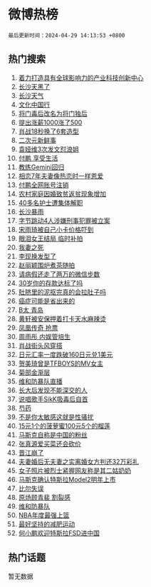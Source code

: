 # 微博热榜

`最后更新时间：2024-04-29 14:13:53 +0800`

## 热门搜索

1. [着力打造具有全球影响力的产业科技创新中心](https://m.weibo.cn/search?containerid=100103type%3D1%26t%3D10%26q%3D%23%E7%9D%80%E5%8A%9B%E6%89%93%E9%80%A0%E5%85%B7%E6%9C%89%E5%85%A8%E7%90%83%E5%BD%B1%E5%93%8D%E5%8A%9B%E7%9A%84%E4%BA%A7%E4%B8%9A%E7%A7%91%E6%8A%80%E5%88%9B%E6%96%B0%E4%B8%AD%E5%BF%83%23&stream_entry_id=51&isnewpage=1&extparam=seat%3D1%26c_type%3D51%26dgr%3D0%26q%3D%2523%25E7%259D%2580%25E5%258A%259B%25E6%2589%2593%25E9%2580%25A0%25E5%2585%25B7%25E6%259C%2589%25E5%2585%25A8%25E7%2590%2583%25E5%25BD%25B1%25E5%2593%258D%25E5%258A%259B%25E7%259A%2584%25E4%25BA%25A7%25E4%25B8%259A%25E7%25A7%2591%25E6%258A%2580%25E5%2588%259B%25E6%2596%25B0%25E4%25B8%25AD%25E5%25BF%2583%2523%26cate%3D10103%26stream_entry_id%3D51%26filter_type%3Drealtimehot%26pos%3D0%26display_time%3D1714371232%26pre_seqid%3D17143712322670719042)
1. [长沙天黑了](https://m.weibo.cn/search?containerid=100103type%3D1%26t%3D10%26q%3D%E9%95%BF%E6%B2%99%E5%A4%A9%E9%BB%91%E4%BA%86&stream_entry_id=31&isnewpage=1&extparam=seat%3D1%26c_type%3D31%26q%3D%25E9%2595%25BF%25E6%25B2%2599%25E5%25A4%25A9%25E9%25BB%2591%25E4%25BA%2586%26cate%3D5001%26realpos%3D1%26dgr%3D0%26flag%3D1%26pos%3D0%26band_rank%3D1%26lcate%3D5001%26filter_type%3Drealtimehot%26stream_entry_id%3D31%26display_time%3D1714371232%26pre_seqid%3D17143712322670719042)
1. [长沙天气](https://m.weibo.cn/search?containerid=100103type%3D1%26t%3D10%26q%3D%E9%95%BF%E6%B2%99%E5%A4%A9%E6%B0%94&stream_entry_id=31&isnewpage=1&extparam=seat%3D1%26c_type%3D31%26q%3D%25E9%2595%25BF%25E6%25B2%2599%25E5%25A4%25A9%25E6%25B0%2594%26cate%3D5001%26realpos%3D2%26dgr%3D0%26flag%3D1%26pos%3D1%26band_rank%3D2%26lcate%3D5001%26filter_type%3Drealtimehot%26stream_entry_id%3D31%26display_time%3D1714371232%26pre_seqid%3D17143712322670719042)
1. [文化中国行](https://m.weibo.cn/search?containerid=100103type%3D1%26t%3D10%26q%3D%23%E6%96%87%E5%8C%96%E4%B8%AD%E5%9B%BD%E8%A1%8C%23&stream_entry_id=31&isnewpage=1&extparam=seat%3D1%26c_type%3D31%26q%3D%2523%25E6%2596%2587%25E5%258C%2596%25E4%25B8%25AD%25E5%259B%25BD%25E8%25A1%258C%2523%26cate%3D5001%26realpos%3D3%26dgr%3D0%26flag%3D0%26pos%3D2%26band_rank%3D3%26lcate%3D5001%26filter_type%3Drealtimehot%26stream_entry_id%3D31%26display_time%3D1714371232%26pre_seqid%3D17143712322670719042)
1. [将门毒后改名为将门独后](https://m.weibo.cn/search?containerid=100103type%3D1%26t%3D10%26q%3D%23%E5%B0%86%E9%97%A8%E6%AF%92%E5%90%8E%E6%94%B9%E5%90%8D%E4%B8%BA%E5%B0%86%E9%97%A8%E7%8B%AC%E5%90%8E%23&stream_entry_id=31&isnewpage=1&extparam=seat%3D1%26c_type%3D31%26q%3D%2523%25E5%25B0%2586%25E9%2597%25A8%25E6%25AF%2592%25E5%2590%258E%25E6%2594%25B9%25E5%2590%258D%25E4%25B8%25BA%25E5%25B0%2586%25E9%2597%25A8%25E7%258B%25AC%25E5%2590%258E%2523%26cate%3D5001%26realpos%3D4%26dgr%3D0%26flag%3D1%26pos%3D3%26band_rank%3D4%26lcate%3D5001%26filter_type%3Drealtimehot%26stream_entry_id%3D31%26display_time%3D1714371232%26pre_seqid%3D17143712322670719042)
1. [提出涨薪1000涨了500](https://m.weibo.cn/search?containerid=100103type%3D1%26t%3D10%26q%3D%23%E6%8F%90%E5%87%BA%E6%B6%A8%E8%96%AA1000%E6%B6%A8%E4%BA%86500%23&stream_entry_id=31&isnewpage=1&extparam=seat%3D1%26c_type%3D31%26q%3D%2523%25E6%258F%2590%25E5%2587%25BA%25E6%25B6%25A8%25E8%2596%25AA1000%25E6%25B6%25A8%25E4%25BA%2586500%2523%26cate%3D5001%26realpos%3D5%26dgr%3D0%26flag%3D2%26pos%3D4%26band_rank%3D5%26lcate%3D5001%26filter_type%3Drealtimehot%26stream_entry_id%3D31%26display_time%3D1714371232%26pre_seqid%3D17143712322670719042)
1. [肖战18秒换了6套造型](https://m.weibo.cn/search?containerid=100103type%3D1%26t%3D10%26q%3D%23%E8%82%96%E6%88%9818%E7%A7%92%E6%8D%A2%E4%BA%866%E5%A5%97%E9%80%A0%E5%9E%8B%23&stream_entry_id=31&isnewpage=1&extparam=seat%3D1%26c_type%3D31%26q%3D%2523%25E8%2582%2596%25E6%2588%259818%25E7%25A7%2592%25E6%258D%25A2%25E4%25BA%25866%25E5%25A5%2597%25E9%2580%25A0%25E5%259E%258B%2523%26cate%3D5001%26realpos%3D6%26dgr%3D0%26flag%3D1%26pos%3D5%26band_rank%3D6%26lcate%3D5001%26filter_type%3Drealtimehot%26stream_entry_id%3D31%26display_time%3D1714371232%26pre_seqid%3D17143712322670719042)
1. [二次元新鲜事](https://m.weibo.cn/search?containerid=100103type%3D1%26t%3D10%26q%3D%23%E4%BA%8C%E6%AC%A1%E5%85%83%E6%96%B0%E9%B2%9C%E4%BA%8B%23&stream_entry_id=31&isnewpage=1&extparam=seat%3D1%26c_type%3D31%26is_ad_pos%3D1%26q%3D%2523%25E4%25BA%258C%25E6%25AC%25A1%25E5%2585%2583%25E6%2596%25B0%25E9%25B2%259C%25E4%25BA%258B%2523%26cate%3D5001%26adid%3D232694%26dgr%3D0%26filter_type%3Drealtimehot%26pos%3D6%26lcate%3D5001%26band_rank%3D7%26stream_entry_id%3D31%26display_time%3D1714371232%26pre_seqid%3D17143712322670719042)
1. [袁娅维3次发文怼浪姐](https://m.weibo.cn/search?containerid=100103type%3D1%26t%3D10%26q%3D%23%E8%A2%81%E5%A8%85%E7%BB%B43%E6%AC%A1%E5%8F%91%E6%96%87%E6%80%BC%E6%B5%AA%E5%A7%90%23&stream_entry_id=31&isnewpage=1&extparam=seat%3D1%26c_type%3D31%26q%3D%2523%25E8%25A2%2581%25E5%25A8%2585%25E7%25BB%25B43%25E6%25AC%25A1%25E5%258F%2591%25E6%2596%2587%25E6%2580%25BC%25E6%25B5%25AA%25E5%25A7%2590%2523%26cate%3D5001%26realpos%3D7%26dgr%3D0%26flag%3D2%26pos%3D7%26band_rank%3D7%26lcate%3D5001%26filter_type%3Drealtimehot%26stream_entry_id%3D31%26display_time%3D1714371232%26pre_seqid%3D17143712322670719042)
1. [付鹏 享受生活](https://m.weibo.cn/search?containerid=100103type%3D1%26t%3D10%26q%3D%E4%BB%98%E9%B9%8F+%E4%BA%AB%E5%8F%97%E7%94%9F%E6%B4%BB&stream_entry_id=31&isnewpage=1&extparam=seat%3D1%26c_type%3D31%26q%3D%25E4%25BB%2598%25E9%25B9%258F%2520%25E4%25BA%25AB%25E5%258F%2597%25E7%2594%259F%25E6%25B4%25BB%26cate%3D5001%26realpos%3D8%26dgr%3D0%26flag%3D2%26pos%3D8%26band_rank%3D8%26lcate%3D5001%26filter_type%3Drealtimehot%26stream_entry_id%3D31%26display_time%3D1714371232%26pre_seqid%3D17143712322670719042)
1. [教练Gemini回归](https://m.weibo.cn/search?containerid=100103type%3D1%26t%3D10%26q%3D%23%E6%95%99%E7%BB%83Gemini%E5%9B%9E%E5%BD%92%23&stream_entry_id=31&isnewpage=1&extparam=seat%3D1%26c_type%3D31%26q%3D%2523%25E6%2595%2599%25E7%25BB%2583Gemini%25E5%259B%259E%25E5%25BD%2592%2523%26cate%3D5001%26realpos%3D9%26dgr%3D0%26flag%3D1%26pos%3D9%26band_rank%3D9%26lcate%3D5001%26filter_type%3Drealtimehot%26stream_entry_id%3D31%26display_time%3D1714371232%26pre_seqid%3D17143712322670719042)
1. [相恋7年夫妻像热恋时一样恩爱](https://m.weibo.cn/search?containerid=100103type%3D1%26t%3D10%26q%3D%23%E7%9B%B8%E6%81%8B7%E5%B9%B4%E5%A4%AB%E5%A6%BB%E5%83%8F%E7%83%AD%E6%81%8B%E6%97%B6%E4%B8%80%E6%A0%B7%E6%81%A9%E7%88%B1%23&stream_entry_id=31&isnewpage=1&extparam=seat%3D1%26c_type%3D31%26q%3D%2523%25E7%259B%25B8%25E6%2581%258B7%25E5%25B9%25B4%25E5%25A4%25AB%25E5%25A6%25BB%25E5%2583%258F%25E7%2583%25AD%25E6%2581%258B%25E6%2597%25B6%25E4%25B8%2580%25E6%25A0%25B7%25E6%2581%25A9%25E7%2588%25B1%2523%26cate%3D5001%26realpos%3D10%26dgr%3D0%26flag%3D32768%26pos%3D10%26band_rank%3D10%26lcate%3D5001%26filter_type%3Drealtimehot%26stream_entry_id%3D31%26display_time%3D1714371232%26pre_seqid%3D17143712322670719042)
1. [付鹏全网账号注销](https://m.weibo.cn/search?containerid=100103type%3D1%26t%3D10%26q%3D%23%E4%BB%98%E9%B9%8F%E5%85%A8%E7%BD%91%E8%B4%A6%E5%8F%B7%E6%B3%A8%E9%94%80%23&stream_entry_id=31&isnewpage=1&extparam=seat%3D1%26c_type%3D31%26q%3D%2523%25E4%25BB%2598%25E9%25B9%258F%25E5%2585%25A8%25E7%25BD%2591%25E8%25B4%25A6%25E5%258F%25B7%25E6%25B3%25A8%25E9%2594%2580%2523%26cate%3D5001%26realpos%3D11%26dgr%3D0%26flag%3D2%26pos%3D11%26band_rank%3D11%26lcate%3D5001%26filter_type%3Drealtimehot%26stream_entry_id%3D31%26display_time%3D1714371232%26pre_seqid%3D17143712322670719042)
1. [农村家庭因婚致贫返贫现象增加](https://m.weibo.cn/search?containerid=100103type%3D1%26t%3D10%26q%3D%23%E5%86%9C%E6%9D%91%E5%AE%B6%E5%BA%AD%E5%9B%A0%E5%A9%9A%E8%87%B4%E8%B4%AB%E8%BF%94%E8%B4%AB%E7%8E%B0%E8%B1%A1%E5%A2%9E%E5%8A%A0%23&stream_entry_id=31&isnewpage=1&extparam=seat%3D1%26c_type%3D31%26q%3D%2523%25E5%2586%259C%25E6%259D%2591%25E5%25AE%25B6%25E5%25BA%25AD%25E5%259B%25A0%25E5%25A9%259A%25E8%2587%25B4%25E8%25B4%25AB%25E8%25BF%2594%25E8%25B4%25AB%25E7%258E%25B0%25E8%25B1%25A1%25E5%25A2%259E%25E5%258A%25A0%2523%26cate%3D5001%26realpos%3D12%26dgr%3D0%26flag%3D0%26pos%3D12%26band_rank%3D12%26lcate%3D5001%26filter_type%3Drealtimehot%26stream_entry_id%3D31%26display_time%3D1714371232%26pre_seqid%3D17143712322670719042)
1. [40多名护士遭集体解职](https://m.weibo.cn/search?containerid=100103type%3D1%26t%3D10%26q%3D%2340%E5%A4%9A%E5%90%8D%E6%8A%A4%E5%A3%AB%E9%81%AD%E9%9B%86%E4%BD%93%E8%A7%A3%E8%81%8C%23&stream_entry_id=31&isnewpage=1&extparam=seat%3D1%26c_type%3D31%26q%3D%252340%25E5%25A4%259A%25E5%2590%258D%25E6%258A%25A4%25E5%25A3%25AB%25E9%2581%25AD%25E9%259B%2586%25E4%25BD%2593%25E8%25A7%25A3%25E8%2581%258C%2523%26cate%3D5001%26realpos%3D13%26dgr%3D0%26flag%3D1%26pos%3D13%26band_rank%3D13%26lcate%3D5001%26filter_type%3Drealtimehot%26stream_entry_id%3D31%26display_time%3D1714371232%26pre_seqid%3D17143712322670719042)
1. [长沙暴雨](https://m.weibo.cn/search?containerid=100103type%3D1%26t%3D10%26q%3D%E9%95%BF%E6%B2%99%E6%9A%B4%E9%9B%A8&stream_entry_id=31&isnewpage=1&extparam=seat%3D1%26c_type%3D31%26q%3D%25E9%2595%25BF%25E6%25B2%2599%25E6%259A%25B4%25E9%259B%25A8%26cate%3D5001%26realpos%3D14%26dgr%3D0%26flag%3D1%26pos%3D14%26band_rank%3D14%26lcate%3D5001%26filter_type%3Drealtimehot%26stream_entry_id%3D31%26display_time%3D1714371232%26pre_seqid%3D17143712322670719042)
1. [字节跳动4人涉嫌刑事犯罪被立案](https://m.weibo.cn/search?containerid=100103type%3D1%26t%3D10%26q%3D%23%E5%AD%97%E8%8A%82%E8%B7%B3%E5%8A%A84%E4%BA%BA%E6%B6%89%E5%AB%8C%E5%88%91%E4%BA%8B%E7%8A%AF%E7%BD%AA%E8%A2%AB%E7%AB%8B%E6%A1%88%23&stream_entry_id=31&isnewpage=1&extparam=seat%3D1%26c_type%3D31%26q%3D%2523%25E5%25AD%2597%25E8%258A%2582%25E8%25B7%25B3%25E5%258A%25A84%25E4%25BA%25BA%25E6%25B6%2589%25E5%25AB%258C%25E5%2588%2591%25E4%25BA%258B%25E7%258A%25AF%25E7%25BD%25AA%25E8%25A2%25AB%25E7%25AB%258B%25E6%25A1%2588%2523%26cate%3D5001%26realpos%3D15%26dgr%3D0%26flag%3D0%26pos%3D15%26band_rank%3D15%26lcate%3D5001%26filter_type%3Drealtimehot%26stream_entry_id%3D31%26display_time%3D1714371232%26pre_seqid%3D17143712322670719042)
1. [宋雨琦被自己小卡价格吓到](https://m.weibo.cn/search?containerid=100103type%3D1%26t%3D10%26q%3D%23%E5%AE%8B%E9%9B%A8%E7%90%A6%E8%A2%AB%E8%87%AA%E5%B7%B1%E5%B0%8F%E5%8D%A1%E4%BB%B7%E6%A0%BC%E5%90%93%E5%88%B0%23&stream_entry_id=31&isnewpage=1&extparam=seat%3D1%26c_type%3D31%26q%3D%2523%25E5%25AE%258B%25E9%259B%25A8%25E7%2590%25A6%25E8%25A2%25AB%25E8%2587%25AA%25E5%25B7%25B1%25E5%25B0%258F%25E5%258D%25A1%25E4%25BB%25B7%25E6%25A0%25BC%25E5%2590%2593%25E5%2588%25B0%2523%26cate%3D5001%26realpos%3D16%26dgr%3D0%26flag%3D0%26pos%3D16%26band_rank%3D16%26lcate%3D5001%26filter_type%3Drealtimehot%26stream_entry_id%3D31%26display_time%3D1714371232%26pre_seqid%3D17143712322670719042)
1. [眼泪女王结局 临时补拍](https://m.weibo.cn/search?containerid=100103type%3D1%26t%3D10%26q%3D%E7%9C%BC%E6%B3%AA%E5%A5%B3%E7%8E%8B%E7%BB%93%E5%B1%80+%E4%B8%B4%E6%97%B6%E8%A1%A5%E6%8B%8D&stream_entry_id=31&isnewpage=1&extparam=seat%3D1%26c_type%3D31%26q%3D%25E7%259C%25BC%25E6%25B3%25AA%25E5%25A5%25B3%25E7%258E%258B%25E7%25BB%2593%25E5%25B1%2580%2520%25E4%25B8%25B4%25E6%2597%25B6%25E8%25A1%25A5%25E6%258B%258D%26cate%3D5001%26realpos%3D17%26dgr%3D0%26flag%3D0%26pos%3D17%26band_rank%3D17%26lcate%3D5001%26filter_type%3Drealtimehot%26stream_entry_id%3D31%26display_time%3D1714371232%26pre_seqid%3D17143712322670719042)
1. [我妻之死](https://m.weibo.cn/search?containerid=100103type%3D1%26t%3D10%26q%3D%E6%88%91%E5%A6%BB%E4%B9%8B%E6%AD%BB&stream_entry_id=31&isnewpage=1&extparam=seat%3D1%26c_type%3D31%26q%3D%25E6%2588%2591%25E5%25A6%25BB%25E4%25B9%258B%25E6%25AD%25BB%26cate%3D5001%26realpos%3D18%26dgr%3D0%26flag%3D2%26pos%3D18%26band_rank%3D18%26lcate%3D5001%26filter_type%3Drealtimehot%26stream_entry_id%3D31%26display_time%3D1714371232%26pre_seqid%3D17143712322670719042)
1. [李现换发型了](https://m.weibo.cn/search?containerid=100103type%3D1%26t%3D10%26q%3D%23%E6%9D%8E%E7%8E%B0%E6%8D%A2%E5%8F%91%E5%9E%8B%E4%BA%86%23&stream_entry_id=31&isnewpage=1&extparam=seat%3D1%26c_type%3D31%26q%3D%2523%25E6%259D%258E%25E7%258E%25B0%25E6%258D%25A2%25E5%258F%2591%25E5%259E%258B%25E4%25BA%2586%2523%26cate%3D5001%26realpos%3D19%26dgr%3D0%26flag%3D1%26pos%3D19%26band_rank%3D19%26lcate%3D5001%26filter_type%3Drealtimehot%26stream_entry_id%3D31%26display_time%3D1714371232%26pre_seqid%3D17143712322670719042)
1. [赵丽颖围炉煮茶随拍](https://m.weibo.cn/search?containerid=100103type%3D1%26t%3D10%26q%3D%23%E8%B5%B5%E4%B8%BD%E9%A2%96%E5%9B%B4%E7%82%89%E7%85%AE%E8%8C%B6%E9%9A%8F%E6%8B%8D%23&stream_entry_id=31&isnewpage=1&extparam=seat%3D1%26c_type%3D31%26q%3D%2523%25E8%25B5%25B5%25E4%25B8%25BD%25E9%25A2%2596%25E5%259B%25B4%25E7%2582%2589%25E7%2585%25AE%25E8%258C%25B6%25E9%259A%258F%25E6%258B%258D%2523%26cate%3D5001%26realpos%3D20%26dgr%3D0%26flag%3D1%26pos%3D20%26band_rank%3D20%26lcate%3D5001%26filter_type%3Drealtimehot%26stream_entry_id%3D31%26display_time%3D1714371232%26pre_seqid%3D17143712322670719042)
1. [请病假还走了两万的微信步数](https://m.weibo.cn/search?containerid=100103type%3D1%26t%3D10%26q%3D%E8%AF%B7%E7%97%85%E5%81%87%E8%BF%98%E8%B5%B0%E4%BA%86%E4%B8%A4%E4%B8%87%E7%9A%84%E5%BE%AE%E4%BF%A1%E6%AD%A5%E6%95%B0&stream_entry_id=31&isnewpage=1&extparam=seat%3D1%26c_type%3D31%26q%3D%25E8%25AF%25B7%25E7%2597%2585%25E5%2581%2587%25E8%25BF%2598%25E8%25B5%25B0%25E4%25BA%2586%25E4%25B8%25A4%25E4%25B8%2587%25E7%259A%2584%25E5%25BE%25AE%25E4%25BF%25A1%25E6%25AD%25A5%25E6%2595%25B0%26cate%3D5001%26realpos%3D21%26dgr%3D0%26flag%3D1%26pos%3D21%26band_rank%3D21%26lcate%3D5001%26filter_type%3Drealtimehot%26stream_entry_id%3D31%26display_time%3D1714371232%26pre_seqid%3D17143712322670719042)
1. [30岁你的存款达标了吗](https://m.weibo.cn/search?containerid=100103type%3D1%26t%3D10%26q%3D%2330%E5%B2%81%E4%BD%A0%E7%9A%84%E5%AD%98%E6%AC%BE%E8%BE%BE%E6%A0%87%E4%BA%86%E5%90%97%23&stream_entry_id=31&isnewpage=1&extparam=seat%3D1%26c_type%3D31%26q%3D%252330%25E5%25B2%2581%25E4%25BD%25A0%25E7%259A%2584%25E5%25AD%2598%25E6%25AC%25BE%25E8%25BE%25BE%25E6%25A0%2587%25E4%25BA%2586%25E5%2590%2597%2523%26cate%3D5001%26realpos%3D22%26dgr%3D0%26flag%3D1%26pos%3D22%26band_rank%3D22%26lcate%3D5001%26filter_type%3Drealtimehot%26stream_entry_id%3D31%26display_time%3D1714371232%26pre_seqid%3D17143712322670719042)
1. [肚脐里的泥抠完真的会拉肚子吗](https://m.weibo.cn/search?containerid=100103type%3D1%26t%3D10%26q%3D%23%E8%82%9A%E8%84%90%E9%87%8C%E7%9A%84%E6%B3%A5%E6%8A%A0%E5%AE%8C%E7%9C%9F%E7%9A%84%E4%BC%9A%E6%8B%89%E8%82%9A%E5%AD%90%E5%90%97%23&stream_entry_id=31&isnewpage=1&extparam=seat%3D1%26c_type%3D31%26q%3D%2523%25E8%2582%259A%25E8%2584%2590%25E9%2587%258C%25E7%259A%2584%25E6%25B3%25A5%25E6%258A%25A0%25E5%25AE%258C%25E7%259C%259F%25E7%259A%2584%25E4%25BC%259A%25E6%258B%2589%25E8%2582%259A%25E5%25AD%2590%25E5%2590%2597%2523%26cate%3D5001%26realpos%3D23%26dgr%3D0%26flag%3D0%26pos%3D23%26band_rank%3D23%26lcate%3D5001%26filter_type%3Drealtimehot%26stream_entry_id%3D31%26display_time%3D1714371232%26pre_seqid%3D17143712322670719042)
1. [癌症可能是省出来的](https://m.weibo.cn/search?containerid=100103type%3D1%26t%3D10%26q%3D%23%E7%99%8C%E7%97%87%E5%8F%AF%E8%83%BD%E6%98%AF%E7%9C%81%E5%87%BA%E6%9D%A5%E7%9A%84%23&stream_entry_id=31&isnewpage=1&extparam=seat%3D1%26c_type%3D31%26q%3D%2523%25E7%2599%258C%25E7%2597%2587%25E5%258F%25AF%25E8%2583%25BD%25E6%2598%25AF%25E7%259C%2581%25E5%2587%25BA%25E6%259D%25A5%25E7%259A%2584%2523%26cate%3D5001%26realpos%3D24%26dgr%3D0%26flag%3D1%26pos%3D24%26band_rank%3D24%26lcate%3D5001%26filter_type%3Drealtimehot%26stream_entry_id%3D31%26display_time%3D1714371232%26pre_seqid%3D17143712322670719042)
1. [B太 青岛](https://m.weibo.cn/search?containerid=100103type%3D1%26t%3D10%26q%3DB%E5%A4%AA+%E9%9D%92%E5%B2%9B&stream_entry_id=31&isnewpage=1&extparam=seat%3D1%26c_type%3D31%26q%3DB%25E5%25A4%25AA%2520%25E9%259D%2592%25E5%25B2%259B%26cate%3D5001%26realpos%3D25%26dgr%3D0%26flag%3D1%26pos%3D25%26band_rank%3D25%26lcate%3D5001%26filter_type%3Drealtimehot%26stream_entry_id%3D31%26display_time%3D1714371232%26pre_seqid%3D17143712322670719042)
1. [黄轩被安保押着打卡天水麻辣烫](https://m.weibo.cn/search?containerid=100103type%3D1%26t%3D10%26q%3D%23%E9%BB%84%E8%BD%A9%E8%A2%AB%E5%AE%89%E4%BF%9D%E6%8A%BC%E7%9D%80%E6%89%93%E5%8D%A1%E5%A4%A9%E6%B0%B4%E9%BA%BB%E8%BE%A3%E7%83%AB%23&stream_entry_id=31&isnewpage=1&extparam=seat%3D1%26c_type%3D31%26q%3D%2523%25E9%25BB%2584%25E8%25BD%25A9%25E8%25A2%25AB%25E5%25AE%2589%25E4%25BF%259D%25E6%258A%25BC%25E7%259D%2580%25E6%2589%2593%25E5%258D%25A1%25E5%25A4%25A9%25E6%25B0%25B4%25E9%25BA%25BB%25E8%25BE%25A3%25E7%2583%25AB%2523%26cate%3D5001%26realpos%3D26%26dgr%3D0%26flag%3D1%26pos%3D26%26band_rank%3D26%26lcate%3D5001%26filter_type%3Drealtimehot%26stream_entry_id%3D31%26display_time%3D1714371232%26pre_seqid%3D17143712322670719042)
1. [凤凰传奇 抢票](https://m.weibo.cn/search?containerid=100103type%3D1%26t%3D10%26q%3D%E5%87%A4%E5%87%B0%E4%BC%A0%E5%A5%87+%E6%8A%A2%E7%A5%A8&stream_entry_id=31&isnewpage=1&extparam=seat%3D1%26c_type%3D31%26q%3D%25E5%2587%25A4%25E5%2587%25B0%25E4%25BC%25A0%25E5%25A5%2587%2520%25E6%258A%25A2%25E7%25A5%25A8%26cate%3D5001%26realpos%3D27%26dgr%3D0%26flag%3D0%26pos%3D27%26band_rank%3D27%26lcate%3D5001%26filter_type%3Drealtimehot%26stream_entry_id%3D31%26display_time%3D1714371232%26pre_seqid%3D17143712322670719042)
1. [周雨彤 内娱管培生](https://m.weibo.cn/search?containerid=100103type%3D1%26t%3D10%26q%3D%E5%91%A8%E9%9B%A8%E5%BD%A4+%E5%86%85%E5%A8%B1%E7%AE%A1%E5%9F%B9%E7%94%9F&stream_entry_id=31&isnewpage=1&extparam=seat%3D1%26c_type%3D31%26q%3D%25E5%2591%25A8%25E9%259B%25A8%25E5%25BD%25A4%2520%25E5%2586%2585%25E5%25A8%25B1%25E7%25AE%25A1%25E5%259F%25B9%25E7%2594%259F%26cate%3D5001%26realpos%3D28%26dgr%3D0%26flag%3D1%26pos%3D28%26band_rank%3D28%26lcate%3D5001%26filter_type%3Drealtimehot%26stream_entry_id%3D31%26display_time%3D1714371232%26pre_seqid%3D17143712322670719042)
1. [肖战街头风穿搭](https://m.weibo.cn/search?containerid=100103type%3D1%26t%3D10%26q%3D%23%E8%82%96%E6%88%98%E8%A1%97%E5%A4%B4%E9%A3%8E%E7%A9%BF%E6%90%AD%23&stream_entry_id=31&isnewpage=1&extparam=seat%3D1%26c_type%3D31%26q%3D%2523%25E8%2582%2596%25E6%2588%2598%25E8%25A1%2597%25E5%25A4%25B4%25E9%25A3%258E%25E7%25A9%25BF%25E6%2590%25AD%2523%26cate%3D5001%26realpos%3D29%26dgr%3D0%26flag%3D1%26pos%3D29%26band_rank%3D29%26lcate%3D5001%26filter_type%3Drealtimehot%26stream_entry_id%3D31%26display_time%3D1714371232%26pre_seqid%3D17143712322670719042)
1. [日元汇率一度跌破160日元兑1美元](https://m.weibo.cn/search?containerid=100103type%3D1%26t%3D10%26q%3D%23%E6%97%A5%E5%85%83%E6%B1%87%E7%8E%87%E4%B8%80%E5%BA%A6%E8%B7%8C%E7%A0%B4160%E6%97%A5%E5%85%83%E5%85%911%E7%BE%8E%E5%85%83%23&stream_entry_id=31&isnewpage=1&extparam=seat%3D1%26c_type%3D31%26q%3D%2523%25E6%2597%25A5%25E5%2585%2583%25E6%25B1%2587%25E7%258E%2587%25E4%25B8%2580%25E5%25BA%25A6%25E8%25B7%258C%25E7%25A0%25B4160%25E6%2597%25A5%25E5%2585%2583%25E5%2585%25911%25E7%25BE%258E%25E5%2585%2583%2523%26cate%3D5001%26realpos%3D30%26dgr%3D0%26flag%3D0%26pos%3D30%26band_rank%3D30%26lcate%3D5001%26filter_type%3Drealtimehot%26stream_entry_id%3D31%26display_time%3D1714371232%26pre_seqid%3D17143712322670719042)
1. [贺美琦曾是TFBOYS的MV女主](https://m.weibo.cn/search?containerid=100103type%3D1%26t%3D10%26q%3D%23%E8%B4%BA%E7%BE%8E%E7%90%A6%E6%9B%BE%E6%98%AFTFBOYS%E7%9A%84MV%E5%A5%B3%E4%B8%BB%23&stream_entry_id=31&isnewpage=1&extparam=seat%3D1%26c_type%3D31%26q%3D%2523%25E8%25B4%25BA%25E7%25BE%258E%25E7%2590%25A6%25E6%259B%25BE%25E6%2598%25AFTFBOYS%25E7%259A%2584MV%25E5%25A5%25B3%25E4%25B8%25BB%2523%26cate%3D5001%26realpos%3D31%26dgr%3D0%26flag%3D0%26pos%3D31%26band_rank%3D31%26lcate%3D5001%26filter_type%3Drealtimehot%26stream_entry_id%3D31%26display_time%3D1714371232%26pre_seqid%3D17143712322670719042)
1. [菊部金渐层](https://m.weibo.cn/search?containerid=100103type%3D1%26t%3D10%26q%3D%E8%8F%8A%E9%83%A8%E9%87%91%E6%B8%90%E5%B1%82&stream_entry_id=31&isnewpage=1&extparam=seat%3D1%26c_type%3D31%26q%3D%25E8%258F%258A%25E9%2583%25A8%25E9%2587%2591%25E6%25B8%2590%25E5%25B1%2582%26cate%3D5001%26realpos%3D32%26dgr%3D0%26flag%3D1%26pos%3D32%26band_rank%3D32%26lcate%3D5001%26filter_type%3Drealtimehot%26stream_entry_id%3D31%26display_time%3D1714371232%26pre_seqid%3D17143712322670719042)
1. [维和防暴队直播](https://m.weibo.cn/search?containerid=100103type%3D1%26t%3D10%26q%3D%E7%BB%B4%E5%92%8C%E9%98%B2%E6%9A%B4%E9%98%9F%E7%9B%B4%E6%92%AD&stream_entry_id=31&isnewpage=1&extparam=seat%3D1%26c_type%3D31%26q%3D%25E7%25BB%25B4%25E5%2592%258C%25E9%2598%25B2%25E6%259A%25B4%25E9%2598%259F%25E7%259B%25B4%25E6%2592%25AD%26cate%3D5001%26realpos%3D33%26dgr%3D0%26flag%3D1%26pos%3D33%26band_rank%3D33%26lcate%3D5001%26filter_type%3Drealtimehot%26stream_entry_id%3D31%26display_time%3D1714371232%26pre_seqid%3D17143712322670719042)
1. [长大后发现不能深交的人](https://m.weibo.cn/search?containerid=100103type%3D1%26t%3D10%26q%3D%E9%95%BF%E5%A4%A7%E5%90%8E%E5%8F%91%E7%8E%B0%E4%B8%8D%E8%83%BD%E6%B7%B1%E4%BA%A4%E7%9A%84%E4%BA%BA&stream_entry_id=31&isnewpage=1&extparam=seat%3D1%26c_type%3D31%26q%3D%25E9%2595%25BF%25E5%25A4%25A7%25E5%2590%258E%25E5%258F%2591%25E7%258E%25B0%25E4%25B8%258D%25E8%2583%25BD%25E6%25B7%25B1%25E4%25BA%25A4%25E7%259A%2584%25E4%25BA%25BA%26cate%3D5001%26realpos%3D34%26dgr%3D0%26flag%3D1%26pos%3D34%26band_rank%3D34%26lcate%3D5001%26filter_type%3Drealtimehot%26stream_entry_id%3D31%26display_time%3D1714371232%26pre_seqid%3D17143712322670719042)
1. [说唱歌手SikK吸毒后自首](https://m.weibo.cn/search?containerid=100103type%3D1%26t%3D10%26q%3D%23%E8%AF%B4%E5%94%B1%E6%AD%8C%E6%89%8BSikK%E5%90%B8%E6%AF%92%E5%90%8E%E8%87%AA%E9%A6%96%23&stream_entry_id=31&isnewpage=1&extparam=seat%3D1%26c_type%3D31%26q%3D%2523%25E8%25AF%25B4%25E5%2594%25B1%25E6%25AD%258C%25E6%2589%258BSikK%25E5%2590%25B8%25E6%25AF%2592%25E5%2590%258E%25E8%2587%25AA%25E9%25A6%2596%2523%26cate%3D5001%26realpos%3D35%26dgr%3D0%26flag%3D1%26pos%3D35%26band_rank%3D35%26lcate%3D5001%26filter_type%3Drealtimehot%26stream_entry_id%3D31%26display_time%3D1714371232%26pre_seqid%3D17143712322670719042)
1. [芍药](https://m.weibo.cn/search?containerid=100103type%3D1%26t%3D10%26q%3D%E8%8A%8D%E8%8D%AF&stream_entry_id=31&isnewpage=1&extparam=seat%3D1%26c_type%3D31%26q%3D%25E8%258A%258D%25E8%258D%25AF%26cate%3D5001%26realpos%3D36%26dgr%3D0%26flag%3D0%26pos%3D36%26band_rank%3D36%26lcate%3D5001%26filter_type%3Drealtimehot%26stream_entry_id%3D31%26display_time%3D1714371232%26pre_seqid%3D17143712322670719042)
1. [不是你太敏感这就是性骚扰](https://m.weibo.cn/search?containerid=100103type%3D1%26t%3D10%26q%3D%23%E4%B8%8D%E6%98%AF%E4%BD%A0%E5%A4%AA%E6%95%8F%E6%84%9F%E8%BF%99%E5%B0%B1%E6%98%AF%E6%80%A7%E9%AA%9A%E6%89%B0%23&stream_entry_id=31&isnewpage=1&extparam=seat%3D1%26c_type%3D31%26q%3D%2523%25E4%25B8%258D%25E6%2598%25AF%25E4%25BD%25A0%25E5%25A4%25AA%25E6%2595%258F%25E6%2584%259F%25E8%25BF%2599%25E5%25B0%25B1%25E6%2598%25AF%25E6%2580%25A7%25E9%25AA%259A%25E6%2589%25B0%2523%26cate%3D5001%26realpos%3D37%26dgr%3D0%26flag%3D1%26pos%3D37%26band_rank%3D37%26lcate%3D5001%26filter_type%3Drealtimehot%26stream_entry_id%3D31%26display_time%3D1714371232%26pre_seqid%3D17143712322670719042)
1. [15元1个的菠萝蜜100元5个的榴莲](https://m.weibo.cn/search?containerid=100103type%3D1%26t%3D10%26q%3D%2315%E5%85%831%E4%B8%AA%E7%9A%84%E8%8F%A0%E8%90%9D%E8%9C%9C100%E5%85%835%E4%B8%AA%E7%9A%84%E6%A6%B4%E8%8E%B2%23&stream_entry_id=31&isnewpage=1&extparam=seat%3D1%26c_type%3D31%26q%3D%252315%25E5%2585%25831%25E4%25B8%25AA%25E7%259A%2584%25E8%258F%25A0%25E8%2590%259D%25E8%259C%259C100%25E5%2585%25835%25E4%25B8%25AA%25E7%259A%2584%25E6%25A6%25B4%25E8%258E%25B2%2523%26cate%3D5001%26realpos%3D38%26dgr%3D0%26flag%3D0%26pos%3D38%26band_rank%3D38%26lcate%3D5001%26filter_type%3Drealtimehot%26stream_entry_id%3D31%26display_time%3D1714371232%26pre_seqid%3D17143712322670719042)
1. [马斯克自称是中国的粉丝](https://m.weibo.cn/search?containerid=100103type%3D1%26t%3D10%26q%3D%23%E9%A9%AC%E6%96%AF%E5%85%8B%E8%87%AA%E7%A7%B0%E6%98%AF%E4%B8%AD%E5%9B%BD%E7%9A%84%E7%B2%89%E4%B8%9D%23&stream_entry_id=31&isnewpage=1&extparam=seat%3D1%26c_type%3D31%26q%3D%2523%25E9%25A9%25AC%25E6%2596%25AF%25E5%2585%258B%25E8%2587%25AA%25E7%25A7%25B0%25E6%2598%25AF%25E4%25B8%25AD%25E5%259B%25BD%25E7%259A%2584%25E7%25B2%2589%25E4%25B8%259D%2523%26cate%3D5001%26realpos%3D39%26dgr%3D0%26flag%3D0%26pos%3D39%26band_rank%3D39%26lcate%3D5001%26filter_type%3Drealtimehot%26stream_entry_id%3D31%26display_time%3D1714371232%26pre_seqid%3D17143712322670719042)
1. [张真源爱买菜还会砍价](https://m.weibo.cn/search?containerid=100103type%3D1%26t%3D10%26q%3D%23%E5%BC%A0%E7%9C%9F%E6%BA%90%E7%88%B1%E4%B9%B0%E8%8F%9C%E8%BF%98%E4%BC%9A%E7%A0%8D%E4%BB%B7%23&stream_entry_id=31&isnewpage=1&extparam=seat%3D1%26c_type%3D31%26q%3D%2523%25E5%25BC%25A0%25E7%259C%259F%25E6%25BA%2590%25E7%2588%25B1%25E4%25B9%25B0%25E8%258F%259C%25E8%25BF%2598%25E4%25BC%259A%25E7%25A0%258D%25E4%25BB%25B7%2523%26cate%3D5001%26realpos%3D40%26dgr%3D0%26flag%3D1%26pos%3D40%26band_rank%3D40%26lcate%3D5001%26filter_type%3Drealtimehot%26stream_entry_id%3D31%26display_time%3D1714371232%26pre_seqid%3D17143712322670719042)
1. [晋江崩了](https://m.weibo.cn/search?containerid=100103type%3D1%26t%3D10%26q%3D%E6%99%8B%E6%B1%9F%E5%B4%A9%E4%BA%86&stream_entry_id=31&isnewpage=1&extparam=seat%3D1%26c_type%3D31%26q%3D%25E6%2599%258B%25E6%25B1%259F%25E5%25B4%25A9%25E4%25BA%2586%26cate%3D5001%26realpos%3D41%26dgr%3D0%26flag%3D1%26pos%3D41%26band_rank%3D41%26lcate%3D5001%26filter_type%3Drealtimehot%26stream_entry_id%3D31%26display_time%3D1714371232%26pre_seqid%3D17143712322670719042)
1. [夫妻婚后无夫妻之实离婚女方判还32万彩礼](https://m.weibo.cn/search?containerid=100103type%3D1%26t%3D10%26q%3D%23%E5%A4%AB%E5%A6%BB%E5%A9%9A%E5%90%8E%E6%97%A0%E5%A4%AB%E5%A6%BB%E4%B9%8B%E5%AE%9E%E7%A6%BB%E5%A9%9A%E5%A5%B3%E6%96%B9%E5%88%A4%E8%BF%9832%E4%B8%87%E5%BD%A9%E7%A4%BC%23&stream_entry_id=31&isnewpage=1&extparam=seat%3D1%26c_type%3D31%26q%3D%2523%25E5%25A4%25AB%25E5%25A6%25BB%25E5%25A9%259A%25E5%2590%258E%25E6%2597%25A0%25E5%25A4%25AB%25E5%25A6%25BB%25E4%25B9%258B%25E5%25AE%259E%25E7%25A6%25BB%25E5%25A9%259A%25E5%25A5%25B3%25E6%2596%25B9%25E5%2588%25A4%25E8%25BF%259832%25E4%25B8%2587%25E5%25BD%25A9%25E7%25A4%25BC%2523%26cate%3D5001%26realpos%3D42%26dgr%3D0%26flag%3D0%26pos%3D42%26band_rank%3D42%26lcate%3D5001%26filter_type%3Drealtimehot%26stream_entry_id%3D31%26display_time%3D1714371232%26pre_seqid%3D17143712322670719042)
1. [女子照片被烈士紧握网友称是其二姑奶奶](https://m.weibo.cn/search?containerid=100103type%3D1%26t%3D10%26q%3D%23%E5%A5%B3%E5%AD%90%E7%85%A7%E7%89%87%E8%A2%AB%E7%83%88%E5%A3%AB%E7%B4%A7%E6%8F%A1%E7%BD%91%E5%8F%8B%E7%A7%B0%E6%98%AF%E5%85%B6%E4%BA%8C%E5%A7%91%E5%A5%B6%E5%A5%B6%23&stream_entry_id=31&isnewpage=1&extparam=seat%3D1%26c_type%3D31%26q%3D%2523%25E5%25A5%25B3%25E5%25AD%2590%25E7%2585%25A7%25E7%2589%2587%25E8%25A2%25AB%25E7%2583%2588%25E5%25A3%25AB%25E7%25B4%25A7%25E6%258F%25A1%25E7%25BD%2591%25E5%258F%258B%25E7%25A7%25B0%25E6%2598%25AF%25E5%2585%25B6%25E4%25BA%258C%25E5%25A7%2591%25E5%25A5%25B6%25E5%25A5%25B6%2523%26cate%3D5001%26realpos%3D43%26dgr%3D0%26flag%3D0%26pos%3D43%26band_rank%3D43%26lcate%3D5001%26filter_type%3Drealtimehot%26stream_entry_id%3D31%26display_time%3D1714371232%26pre_seqid%3D17143712322670719042)
1. [马斯克确认特斯拉Model2明年上市](https://m.weibo.cn/search?containerid=100103type%3D1%26t%3D10%26q%3D%23%E9%A9%AC%E6%96%AF%E5%85%8B%E7%A1%AE%E8%AE%A4%E7%89%B9%E6%96%AF%E6%8B%89Model2%E6%98%8E%E5%B9%B4%E4%B8%8A%E5%B8%82%23&stream_entry_id=31&isnewpage=1&extparam=seat%3D1%26c_type%3D31%26q%3D%2523%25E9%25A9%25AC%25E6%2596%25AF%25E5%2585%258B%25E7%25A1%25AE%25E8%25AE%25A4%25E7%2589%25B9%25E6%2596%25AF%25E6%258B%2589Model2%25E6%2598%258E%25E5%25B9%25B4%25E4%25B8%258A%25E5%25B8%2582%2523%26cate%3D5001%26realpos%3D44%26dgr%3D0%26flag%3D0%26pos%3D44%26band_rank%3D44%26lcate%3D5001%26filter_type%3Drealtimehot%26stream_entry_id%3D31%26display_time%3D1714371232%26pre_seqid%3D17143712322670719042)
1. [比尔失误](https://m.weibo.cn/search?containerid=100103type%3D1%26t%3D10%26q%3D%E6%AF%94%E5%B0%94%E5%A4%B1%E8%AF%AF&stream_entry_id=31&isnewpage=1&extparam=seat%3D1%26c_type%3D31%26q%3D%25E6%25AF%2594%25E5%25B0%2594%25E5%25A4%25B1%25E8%25AF%25AF%26cate%3D5001%26realpos%3D45%26dgr%3D0%26flag%3D1%26pos%3D45%26band_rank%3D45%26lcate%3D5001%26filter_type%3Drealtimehot%26stream_entry_id%3D31%26display_time%3D1714371232%26pre_seqid%3D17143712322670719042)
1. [原炀顾青裴 割裂感](https://m.weibo.cn/search?containerid=100103type%3D1%26t%3D10%26q%3D%E5%8E%9F%E7%82%80%E9%A1%BE%E9%9D%92%E8%A3%B4+%E5%89%B2%E8%A3%82%E6%84%9F&stream_entry_id=31&isnewpage=1&extparam=seat%3D1%26c_type%3D31%26q%3D%25E5%258E%259F%25E7%2582%2580%25E9%25A1%25BE%25E9%259D%2592%25E8%25A3%25B4%2520%25E5%2589%25B2%25E8%25A3%2582%25E6%2584%259F%26cate%3D5001%26realpos%3D46%26dgr%3D0%26flag%3D1%26pos%3D46%26band_rank%3D46%26lcate%3D5001%26filter_type%3Drealtimehot%26stream_entry_id%3D31%26display_time%3D1714371232%26pre_seqid%3D17143712322670719042)
1. [维和防暴队](https://m.weibo.cn/search?containerid=100103type%3D1%26t%3D10%26q%3D%E7%BB%B4%E5%92%8C%E9%98%B2%E6%9A%B4%E9%98%9F&stream_entry_id=31&isnewpage=1&extparam=seat%3D1%26c_type%3D31%26q%3D%25E7%25BB%25B4%25E5%2592%258C%25E9%2598%25B2%25E6%259A%25B4%25E9%2598%259F%26cate%3D5001%26realpos%3D47%26dgr%3D0%26flag%3D1%26pos%3D47%26band_rank%3D47%26lcate%3D5001%26filter_type%3Drealtimehot%26stream_entry_id%3D31%26display_time%3D1714371232%26pre_seqid%3D17143712322670719042)
1. [NBA年度最强上篮](https://m.weibo.cn/search?containerid=100103type%3D1%26t%3D10%26q%3DNBA%E5%B9%B4%E5%BA%A6%E6%9C%80%E5%BC%BA%E4%B8%8A%E7%AF%AE&stream_entry_id=31&isnewpage=1&extparam=seat%3D1%26c_type%3D31%26q%3DNBA%25E5%25B9%25B4%25E5%25BA%25A6%25E6%259C%2580%25E5%25BC%25BA%25E4%25B8%258A%25E7%25AF%25AE%26cate%3D5001%26realpos%3D48%26dgr%3D0%26flag%3D0%26pos%3D48%26band_rank%3D48%26lcate%3D5001%26filter_type%3Drealtimehot%26stream_entry_id%3D31%26display_time%3D1714371232%26pre_seqid%3D17143712322670719042)
1. [最好坚持的减肥运动](https://m.weibo.cn/search?containerid=100103type%3D1%26t%3D10%26q%3D%E6%9C%80%E5%A5%BD%E5%9D%9A%E6%8C%81%E7%9A%84%E5%87%8F%E8%82%A5%E8%BF%90%E5%8A%A8&stream_entry_id=31&isnewpage=1&extparam=seat%3D1%26c_type%3D31%26q%3D%25E6%259C%2580%25E5%25A5%25BD%25E5%259D%259A%25E6%258C%2581%25E7%259A%2584%25E5%2587%258F%25E8%2582%25A5%25E8%25BF%2590%25E5%258A%25A8%26cate%3D5001%26realpos%3D49%26dgr%3D0%26flag%3D1%26pos%3D49%26band_rank%3D49%26lcate%3D5001%26filter_type%3Drealtimehot%26stream_entry_id%3D31%26display_time%3D1714371232%26pre_seqid%3D17143712322670719042)
1. [何小鹏欢迎特斯拉FSD进中国](https://m.weibo.cn/search?containerid=100103type%3D1%26t%3D10%26q%3D%23%E4%BD%95%E5%B0%8F%E9%B9%8F%E6%AC%A2%E8%BF%8E%E7%89%B9%E6%96%AF%E6%8B%89FSD%E8%BF%9B%E4%B8%AD%E5%9B%BD%23&stream_entry_id=31&isnewpage=1&extparam=seat%3D1%26c_type%3D31%26q%3D%2523%25E4%25BD%2595%25E5%25B0%258F%25E9%25B9%258F%25E6%25AC%25A2%25E8%25BF%258E%25E7%2589%25B9%25E6%2596%25AF%25E6%258B%2589FSD%25E8%25BF%259B%25E4%25B8%25AD%25E5%259B%25BD%2523%26cate%3D5001%26realpos%3D50%26dgr%3D0%26flag%3D1%26pos%3D50%26band_rank%3D50%26lcate%3D5001%26filter_type%3Drealtimehot%26stream_entry_id%3D31%26display_time%3D1714371232%26pre_seqid%3D17143712322670719042)

## 热门话题

暂无数据
